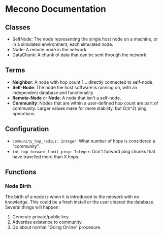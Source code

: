# Mecono Documentation

## Classes
* SelfNode: The node representing the single host node on a machine, or in a simulated environment, each simulated node.
* Node: A remote node in the network.
* DataChunk: A chunk of data that can be sent through the network.

## Terms
* **Neighbor**: A node with hop count 1... directly connected to self-node.
* **Self-Node**: The node the host software is running on, with an independent database and functionality.
* **Remote-Node** or **Node**: A node that isn't a self-node.
* **Community**: Nodes that are within a user-defined hop count are part of community. Larger values make for more stability, but O(n^2) ping operations.

## Configuration
* `community_hop_radius: Integer`: What number of hops is considered a "community".
* `int hop_forward_limit_ping: Integer`: Don't forward ping chunks that have travelled more than X hops.

## Functions
### Node Birth
The birth of a node is when it is introduced to the network with no knowledge. This could be a fresh install or the user cleared the database. Several things will happen:
1. Generate private/public key.
2. Advertise existence to community.
3. Go about normal "Going Online" procedure.

###
